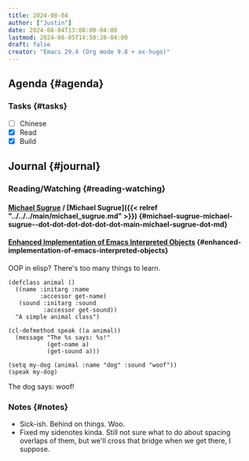```yaml
---
title: 2024-08-04
author: ["Justin"]
date: 2024-08-04T13:08:00-04:00
lastmod: 2024-08-05T14:50:28-04:00
draft: false
creator: "Emacs 29.4 (Org mode 9.8 + ox-hugo)"
---
```


<div class="outline-1 jvc">

## Agenda {#agenda}

<div class="outline-2 jvc">

### Tasks {#tasks}

-   [ ] Chinese
-   [X] Read
-   [X] Build

</div>

</div>

<div class="outline-1 jvc">

## Journal {#journal}

<div class="outline-2 jvc">

### Reading/Watching {#reading-watching}

<div class="outline-3 jvc">

#### [Michael Sugrue](https://www.youtube.com/@dr.michaelsugrue/videos) / [Michael Sugrue]({{< relref "../../../main/michael_sugrue.md" >}}) {#michael-sugrue-michael-sugrue--dot-dot-dot-dot-dot-dot-main-michael-sugrue-dot-md}


</div>

<div class="outline-3 jvc">

#### [Enhanced Implementation of Emacs Interpreted Objects](https://www.gnu.org/software/emacs/manual/html_mono/eieio.html) {#enhanced-implementation-of-emacs-interpreted-objects}

OOP in elisp? There's too many things to learn.

```emacs-lisp
(defclass animal ()
  ((name :initarg :name
         :accessor get-name)
   (sound :initarg :sound
          :accessor get-sound))
  "A simple animal class")

(cl-defmethod speak ((a animal))
  (message "The %s says: %s!"
           (get-name a)
           (get-sound a)))

(setq my-dog (animal :name "dog" :sound "woof"))
(speak my-dog)
```

<div class="results">

The dog says: woof!

</div>

</div>

</div>

<div class="outline-2 jvc">

### Notes {#notes}

-   Sick-ish. Behind on things. Woo.
-   Fixed my sidenotes kinda. Still not sure what to do about spacing overlaps of
    them, but we'll cross that bridge when we get there, I suppose.

</div>

</div>
